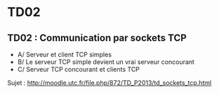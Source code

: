TD02
====

TD02 : Communication par sockets TCP
---

- A/ Serveur et client TCP simples
- B/ Le serveur TCP simple devient un vrai serveur concourant
- C/ Serveur TCP concourant et clients TCP

Sujet : http://moodle.utc.fr/file.php/872/TD_P2013/td_sockets_tcp.html